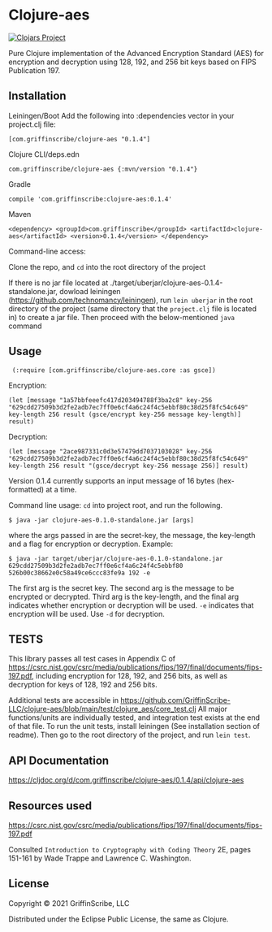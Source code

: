 # Clojure-aes 
[![Clojars Project](https://img.shields.io/clojars/v/com.griffinscribe/clojure-aes.svg)](https://clojars.org/com.griffinscribe/clojure-aes)

Pure Clojure implementation of the Advanced Encryption Standard (AES) for encryption and decryption using 128, 192, and 256 bit keys based on FIPS Publication 197.

## Installation

Leiningen/Boot
Add the following into :dependencies vector in your project.clj file: 

`[com.griffinscribe/clojure-aes "0.1.4"]`


Clojure CLI/deps.edn

`com.griffinscribe/clojure-aes {:mvn/version "0.1.4"}`

Gradle

`compile 'com.griffinscribe:clojure-aes:0.1.4'`

Maven

 `<dependency>
  <groupId>com.griffinscribe</groupId>
  <artifactId>clojure-aes</artifactId>
  <version>0.1.4</version>
</dependency>`

Command-line access:

Clone the repo, and `cd` into the root directory of the project

If there is no jar file located at ./target/uberjar/clojure-aes-0.1.4-standalone.jar,
dowload leiningen (https://github.com/technomancy/leiningen), run `lein uberjar`  in the root directory of the project (same directory that the `project.clj` file is located in) to create a jar file. Then proceed with the below-mentioned `java` command

## Usage
` (:require [com.griffinscribe/clojure-aes.core :as gsce])`

Encryption:

`(let [message "1a57bbfeeefc417d203494788f3ba2c8"
       key-256 "629cdd27509b3d2fe2adb7ec7ff0e6cf4a6c24f4c5ebbf80c38d25f8fc54c649"
       key-length 256
       result (gsce/encrypt key-256 message key-length)]
       result)`
          
          
Decryption:

 `(let [message "2ace987331c0d3e57479dd7037103028"
        key-256 "629cdd27509b3d2fe2adb7ec7ff0e6cf4a6c24f4c5ebbf80c38d25f8fc54c649"
        key-length 256
        result "(gsce/decrypt key-256 message 256)]
        result)`
        
              
Version 0.1.4 currently supports an input message of 16 bytes (hex-formatted) at a time.

Command line usage:
`cd` into project root, and run the following.

    $ java -jar clojure-aes-0.1.0-standalone.jar [args]
where the args passed in are the secret-key, the message, the key-length and a flag for encryption or decryption.
Example:

    $ java -jar target/uberjar/clojure-aes-0.1.0-standalone.jar 629cdd27509b3d2fe2adb7ec7ff0e6cf4a6c24f4c5ebbf80 526b00c38662e0c58a49ce6ccc83fe9a 192 -e 

The first arg is the secret key. The second arg is the message to be encrypted or decrypted. Third arg is the key-length, and the final arg indicates whether encryption or decryption will be used.
`-e` indicates that encryption will be used. Use `-d` for decryption.



## TESTS
This library passes all test cases in Appendix C of https://csrc.nist.gov/csrc/media/publications/fips/197/final/documents/fips-197.pdf,
including encryption for 128, 192, and 256 bits, as well as decryption for keys of 128, 192 and 256 bits.

Additional tests are accessible in https://github.com/GriffinScribe-LLC/clojure-aes/blob/main/test/clojure_aes/core_test.clj
All major functions/units are individually tested, and integration test exists at the end of that file.
To run the unit tests, install leiningen (See installation section of readme). Then go to the root directory of the project, and run `lein test`.

## API Documentation
https://cljdoc.org/d/com.griffinscribe/clojure-aes/0.1.4/api/clojure-aes

## Resources used
https://csrc.nist.gov/csrc/media/publications/fips/197/final/documents/fips-197.pdf

Consulted `Introduction to Cryptography with Coding Theory` 2E, 
pages 151-161 by Wade Trappe and Lawrence C. Washington.


## License

Copyright © 2021 GriffinScribe, LLC

Distributed under the Eclipse Public License, the same as Clojure.


